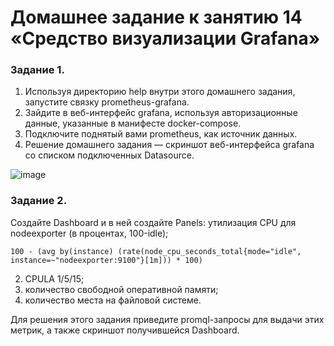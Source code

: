 # Домашнее задание к занятию 14 «Средство визуализации Grafana»
### Задание 1.
1) Используя директорию help внутри этого домашнего задания, запустите связку prometheus-grafana.
2) Зайдите в веб-интерфейс grafana, используя авторизационные данные, указанные в манифесте docker-compose.
3) Подключите поднятый вами prometheus, как источник данных.
4) Решение домашнего задания — скриншот веб-интерфейса grafana со списком подключенных Datasource.

![image](https://github.com/dikalov/devops-28/assets/126553776/54f5266a-8b7e-4481-b475-4e765cd1a765)

### Задание 2.
Создайте Dashboard и в ней создайте Panels:
утилизация CPU для nodeexporter (в процентах, 100-idle);
```
100 - (avg by(instance) (rate(node_cpu_seconds_total{mode="idle", instance=~"nodeexporter:9100"}[1m])) * 100)
```
2) CPULA 1/5/15;
3) количество свободной оперативной памяти;
4) количество места на файловой системе.

Для решения этого задания приведите promql-запросы для выдачи этих метрик, а также скриншот получившейся Dashboard.





